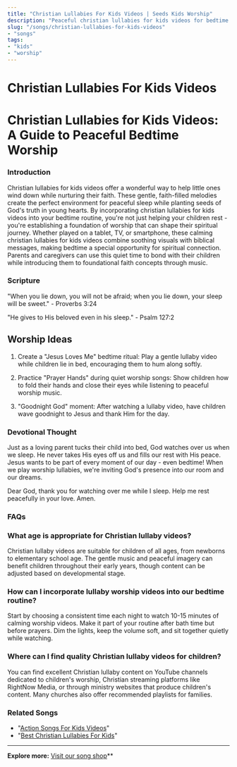 ```yaml
---
title: "Christian Lullabies For Kids Videos | Seeds Kids Worship"
description: "Peaceful christian lullabies for kids videos for bedtime and quiet moments. Christian music to comfort and nurture young children's faith."
slug: "/songs/christian-lullabies-for-kids-videos"
- "songs"
tags:
- "kids"
- "worship"
---
```


# Christian Lullabies For Kids Videos

# Christian Lullabies for Kids Videos: A Guide to Peaceful Bedtime Worship

### Introduction
Christian lullabies for kids videos offer a wonderful way to help little ones wind down while nurturing their faith. These gentle, faith-filled melodies create the perfect environment for peaceful sleep while planting seeds of God's truth in young hearts. By incorporating christian lullabies for kids videos into your bedtime routine, you're not just helping your children rest - you're establishing a foundation of worship that can shape their spiritual journey. Whether played on a tablet, TV, or smartphone, these calming christian lullabies for kids videos combine soothing visuals with biblical messages, making bedtime a special opportunity for spiritual connection. Parents and caregivers can use this quiet time to bond with their children while introducing them to foundational faith concepts through music.

### Scripture
"When you lie down, you will not be afraid; when you lie down, your sleep will be sweet." - Proverbs 3:24

"He gives to His beloved even in his sleep." - Psalm 127:2

## Worship Ideas
1. Create a "Jesus Loves Me" bedtime ritual: Play a gentle lullaby video while children lie in bed, encouraging them to hum along softly.

2. Practice "Prayer Hands" during quiet worship songs: Show children how to fold their hands and close their eyes while listening to peaceful worship music.

3. "Goodnight God" moment: After watching a lullaby video, have children wave goodnight to Jesus and thank Him for the day.

### Devotional Thought
Just as a loving parent tucks their child into bed, God watches over us when we sleep. He never takes His eyes off us and fills our rest with His peace. Jesus wants to be part of every moment of our day - even bedtime! When we play worship lullabies, we're inviting God's presence into our room and our dreams.

Dear God, thank you for watching over me while I sleep. Help me rest peacefully in your love. Amen.

### FAQs

### What age is appropriate for Christian lullaby videos?
Christian lullaby videos are suitable for children of all ages, from newborns to elementary school age. The gentle music and peaceful imagery can benefit children throughout their early years, though content can be adjusted based on developmental stage.

### How can I incorporate lullaby worship videos into our bedtime routine?
Start by choosing a consistent time each night to watch 10-15 minutes of calming worship videos. Make it part of your routine after bath time but before prayers. Dim the lights, keep the volume soft, and sit together quietly while watching.

### Where can I find quality Christian lullaby videos for children?
You can find excellent Christian lullaby content on YouTube channels dedicated to children's worship, Christian streaming platforms like RightNow Media, or through ministry websites that produce children's content. Many churches also offer recommended playlists for families.

### Related Songs

- "[Action Songs For Kids Videos](/songs/action-songs-for-kids-videos/)"
- "[Best Christian Lullabies For Kids](/songs/best-christian-lullabies-for-kids/)"

---

**Explore more:** [Visit our song shop](https://seedskidsworship.com/shop)**

<!-- Schema Markup -->
<script type="application/ld+json">
{
  "@context": "https://schema.org",
  "@type": "MusicRecording",
  "name": "Christian Lullabies For Kids Videos",
  "byArtist": {
    "@type": "MusicGroup",
    "name": "Seeds Kids Worship"
  },
  "isFamilyFriendly": true,
  "url": "https://seedskidsworship.com/songs/christian-lullabies-for-kids-videos/"
}
</script>